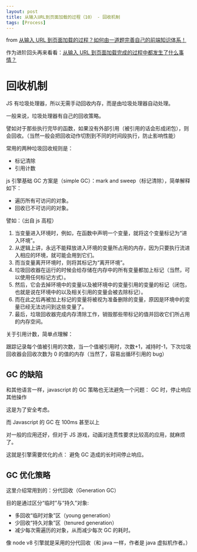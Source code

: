 ```yaml
---
layout: post
title: 从输入URL到页面加载的过程（10） - 回收机制
tags: [Process]
---
```


from [从输入 URL 到页面加载的过程？如何由一道题完善自己的前端知识体系！](http://www.dailichun.com/2018/03/12/whenyouenteraurl.html)

作为进阶回头再来看看：[从输入 URL 到页面加载完成的过程中都发生了什么事情？](http://fex.baidu.com/blog/2014/05/what-happen/)

# 回收机制

JS 有垃圾处理器，所以无需手动回收内存，而是由垃圾处理器自动处理。

一般来说，垃圾处理器有自己的回收策略。

譬如对于那些执行完毕的函数，如果没有外部引用（被引用的话会形成闭包），则会回收。（当然一般会把回收动作切割到不同的时间段执行，防止影响性能）

常用的两种垃圾回收规则是：

- 标记清除
- 引用计数

js 引擎基础 GC 方案是（simple GC）：mark and sweep（标记清除），简单解释如下：

- 遍历所有可访问的对象。
- 回收已不可访问的对象。

譬如：（出自 js 高程）

1. 当变量进入环境时，例如，在函数中声明一个变量，就将这个变量标记为“进入环境”。
2. 从逻辑上讲，永远不能释放进入环境的变量所占用的内存，因为只要执行流进入相应的环境，就可能会用到它们。
3. 而当变量离开环境时，则将其标记为“离开环境”。
4. 垃圾回收器在运行的时候会给存储在内存中的所有变量都加上标记（当然，可以使用任何标记方式）。
5. 然后，它会去掉环境中的变量以及被环境中的变量引用的变量的标记（闭包，也就是说在环境中的以及相关引用的变量会被去除标记）。
6. 而在此之后再被加上标记的变量将被视为准备删除的变量，原因是环境中的变量已经无法访问到这些变量了。
7. 最后，垃圾回收器完成内存清除工作，销毁那些带标记的值并回收它们所占用的内存空间。

关于引用计数，简单点理解：

跟踪记录每个值被引用的次数，当一个值被引用时，次数+1，减持时-1，下次垃圾回收器会回收次数为 0 的值的内存（当然了，容易出循环引用的 bug）

## GC 的缺陷

和其他语言一样，javascript 的 GC 策略也无法避免一个问题： GC 时，停止响应其他操作

这是为了安全考虑。

而 Javascript 的 GC 在 100ms 甚至以上

对一般的应用还好，但对于 JS 游戏，动画对连贯性要求比较高的应用，就麻烦了。

这就是引擎需要优化的点： 避免 GC 造成的长时间停止响应。

## GC 优化策略

这里介绍常用到的：分代回收（Generation GC）

目的是通过区分“临时”与“持久”对象:

- 多回收“临时对象”区（young generation）
- 少回收“持久对象”区（tenured generation）
- 减少每次需遍历的对象，从而减少每次 GC 的耗时。

像 node v8 引擎就是采用的分代回收（和 java 一样，作者是 java 虚拟机作者。）
